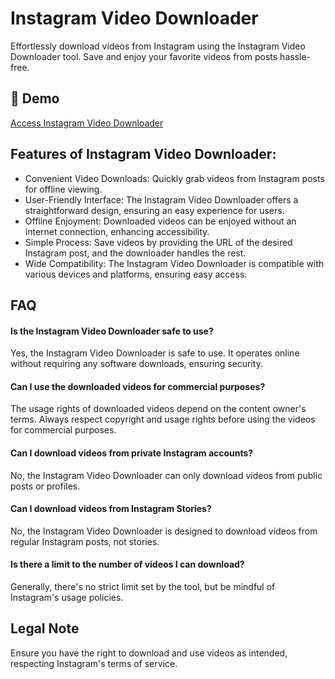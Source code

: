 # Instagram Video Downloader

Effortlessly download videos from Instagram using the Instagram Video Downloader tool. Save and enjoy your favorite videos from posts hassle-free.

## 🔗 Demo

[Access Instagram Video Downloader](https://imgpanda.com/instagram-video-downloader/)

## Features of Instagram Video Downloader:

- Convenient Video Downloads: Quickly grab videos from Instagram posts for offline viewing.
- User-Friendly Interface: The Instagram Video Downloader offers a straightforward design, ensuring an easy experience for users.
- Offline Enjoyment: Downloaded videos can be enjoyed without an internet connection, enhancing accessibility.
- Simple Process: Save videos by providing the URL of the desired Instagram post, and the downloader handles the rest.
- Wide Compatibility: The Instagram Video Downloader is compatible with various devices and platforms, ensuring easy access.

## FAQ

#### Is the Instagram Video Downloader safe to use?

Yes, the Instagram Video Downloader is safe to use. It operates online without requiring any software downloads, ensuring security.

#### Can I use the downloaded videos for commercial purposes?

The usage rights of downloaded videos depend on the content owner's terms. Always respect copyright and usage rights before using the videos for commercial purposes.

#### Can I download videos from private Instagram accounts?

No, the Instagram Video Downloader can only download videos from public posts or profiles.

#### Can I download videos from Instagram Stories?

No, the Instagram Video Downloader is designed to download videos from regular Instagram posts, not stories.

#### Is there a limit to the number of videos I can download?

Generally, there's no strict limit set by the tool, but be mindful of Instagram's usage policies.

## Legal Note

Ensure you have the right to download and use videos as intended, respecting Instagram's terms of service.
